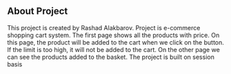 ## About Project
This project is created by Rashad Alakbarov. Project is e-commerce shopping cart system. The first page shows all the products with price. On this page, the product will be added to the cart when we click on the button. If the limit is too high, it will not be added to the cart. On the other page we can see the products added to the basket. The project is built on session basis




